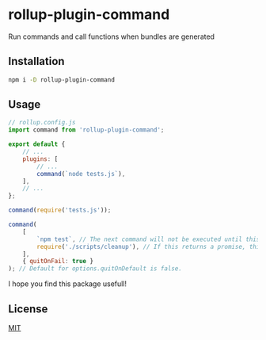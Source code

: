 # rollup-plugin-command

Run commands and call functions when bundles are generated

## Installation

```sh
npm i -D rollup-plugin-command
```

## Usage

```js
// rollup.config.js
import command from 'rollup-plugin-command';

export default {
	// ...
	plugins: [
		// ...
		command(`node tests.js`),
	],
	// ...
};
```

```js
command(require('tests.js'));
```

```js
command(
	[
		`npm test`, // The next command will not be executed until this one is finished
		require('./scripts/cleanup'), // If this returns a promise, this plugin will wait for it to be resolved before moving on to the next
	],
	{ quitOnFail: true }
); // Default for options.quitOnDefault is false.
```

I hope you find this package usefull!

## License

[MIT](/LICENSE)
